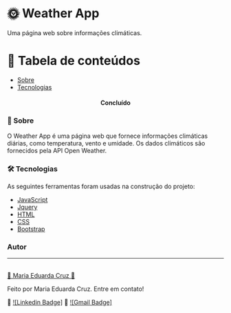 # 🌞 Weather App

Uma página web sobre informações climáticas.

📌 Tabela de conteúdos
=================
<!--ts-->
   * [Sobre](#Sobre)
   * [Tecnologias](#tecnologias)
<!--te-->

<h4 align="center"> Concluído </h4>

### 📇 Sobre
O Weather App é uma página web que fornece informações climáticas diárias, como temperatura, vento e umidade. Os dados climáticos são fornecidos pela API Open Weather.

### 🛠 Tecnologias

As seguintes ferramentas foram usadas na construção do projeto:

- [JavaScript](https://www.javascript.com/)
- [Jquery](https://jquery.com/)
- [HTML](https://www.w3.org/html/)
- [CSS](https://www.w3.org/Style/CSS/Overview.en.html)
- [Bootstrap](https://getbootstrap.com/)

### Autor
---

 <br />
 <a href="https://github.com/mariamourie" title="Github"> 🌟 Maria Eduarda Cruz 🌟 </a>


Feito por Maria Eduarda Cruz. Entre em contato!

📲 [![Linkedin Badge]](www.linkedin.com/in/maria-eduarda-cruz) 
📧 [![Gmail Badge]](mailto:mariaeduardacruzcv@gmail.com)
